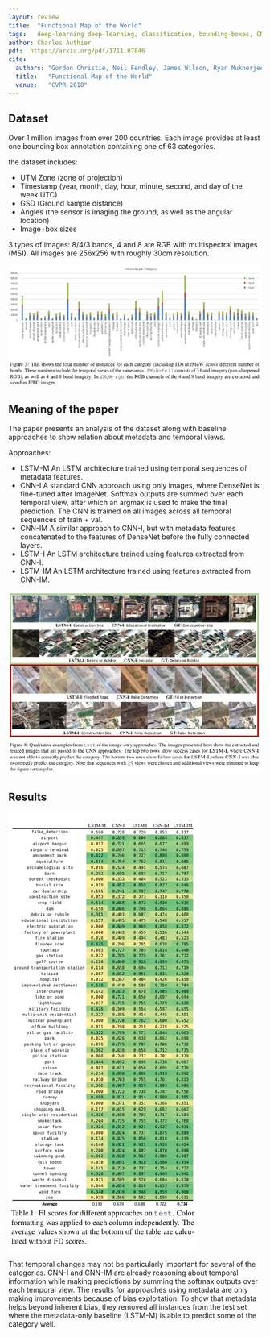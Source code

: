 ```yaml
---
layout: review
title:  "Functional Map of the World"
tags:   deep-learning deep-learning, classification, bounding-boxes, CNN, LSTM, remote-sensing, dataset
author: Charles Authier
pdf:  https://arxiv.org/pdf/1711.07846
cite:
  authors: "Gordon Christie, Neil Fendley, James Wilson, Ryan Mukherjee"
  title:   "Functional Map of the World"
  venue:   "CVPR 2018"
---
```


## Dataset
Over 1 million images from over 200 countries. Each image provides at least one bounding box annotation containing one of 63 categories.

the dataset includes:
- UTM Zone (zone of projection)
- Timestamp (year, month, day, hour, minute, second, and day of the week UTC)
- GSD (Ground sample distance)
- Angles (the sensor is imaging the ground, as well as the angular location)
- Image+box sizes

3 types of images: 8/4/3 bands, 4 and 8 are RGB with multispectral images (MSI).
All images are 256x256 with roughly 30cm resolution.

![](/article/images/FunctionalMapoftheWorld/class_world.jpg)

## Meaning of the paper
The paper presents an analysis of the dataset along with baseline approaches to show relation about metadata and temporal views.

Approaches:
- LSTM-M An LSTM architecture trained using temporal sequences of metadata features.
- CNN-I A standard CNN approach using only images, where DenseNet is fine-tuned after ImageNet. Softmax outputs are summed over each temporal view, after which an argmax is used to make the final prediction. The CNN is trained on all images across all temporal sequences of train + val.
- CNN-IM A similar approach to CNN-I, but with metadata features concatenated to the features of DenseNet before the fully connected layers.
- LSTM-I An LSTM architecture trained using features extracted from CNN-I.
- LSTM-IM An LSTM architecture trained using features extracted from CNN-IM.

![](/article/images/FunctionalMapoftheWorld/images_world.jpg)

## Results

![](/article/images/FunctionalMapoftheWorld/results_world.jpg)

That temporal changes may not be particularly important for several of the categories.
CNN-I and CNN-IM are already reasoning about temporal information while making predictions by summing the softmax outputs over each temporal view.
The results for approaches using metadata are only making improvements because of bias exploitation.
To show that metadata helps beyond inherent bias, they removed all instances from the test set where the metadata-only baseline (LSTM-M) is able to predict some of the category well.
